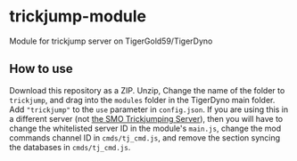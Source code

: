 # trickjump-module
Module for trickjump server on TigerGold59/TigerDyno

## How to use
Download this repository as a ZIP. Unzip, Change the name of the folder to `trickjump`, and drag into the `modules` folder in the TigerDyno main folder.
Add `"trickjump"` to the `use` parameter in `config.json`. If you are using this in a different server (not [the SMO Trickjumping Server](discord.gg/WYVZZF4)), then you will have
to change the whitelisted server ID in the module's `main.js`, change the mod commands channel ID in `cmds/tj_cmd.js`, and remove the section syncing the databases in `cmds/tj_cmd.js`.
